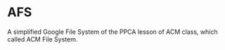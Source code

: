# AFS
A simplified Google File System of the PPCA lesson of ACM class, which called ACM File System.
